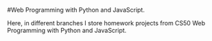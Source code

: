 #Web Programming with Python and JavaScript.

Here, in different branches I store homework projects from CS50 Web Programming with Python and JavaScript.
